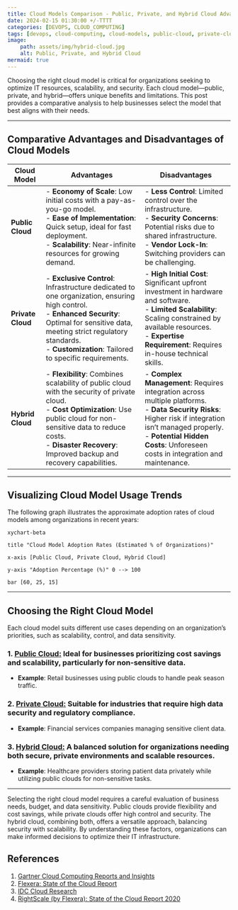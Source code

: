 ```yaml
---
title: Cloud Models Comparison - Public, Private, and Hybrid Cloud Advantages and Disadvantages 
date: 2024-02-15 01:30:00 +/-TTTT
categories: [DEVOPS, CLOUD_COMPUTING]
tags: [devops, cloud-computing, cloud-models, public-cloud, private-cloud, hybrid-cloud, cloud-comparison, it-infrastructure, cloud-security, scalability, cost-optimization, cloud-adoption, cloud-deployment, business-technology, disaster-recovery, vendor-lock-in]
image:
    path: assets/img/hybrid-cloud.jpg
    alt: Public, Private, and Hybrid Cloud 
mermaid: true
---
```


Choosing the right cloud model is critical for organizations seeking to optimize IT resources, scalability, and security. Each cloud model—public, private, and hybrid—offers unique benefits and limitations. This post provides a comparative analysis to help businesses select the model that best aligns with their needs.

---

## Comparative Advantages and Disadvantages of Cloud Models

| **Cloud Model**  | **Advantages**                                                                                                                                                           | **Disadvantages**                                                                                                                   |
|------------------|---------------------------------------------------------------------------------------------------------------------------------------------------------------------------|--------------------------------------------------------------------------------------------------------------------------------------|
| **Public Cloud** | - **Economy of Scale**: Low initial costs with a pay-as-you-go model.<br>- **Ease of Implementation**: Quick setup, ideal for fast deployment.<br>- **Scalability**: Near-infinite resources for growing demand. | - **Less Control**: Limited control over the infrastructure.<br>- **Security Concerns**: Potential risks due to shared infrastructure.<br>- **Vendor Lock-In**: Switching providers can be challenging. |
| **Private Cloud**| - **Exclusive Control**: Infrastructure dedicated to one organization, ensuring high control.<br>- **Enhanced Security**: Optimal for sensitive data, meeting strict regulatory standards.<br>- **Customization**: Tailored to specific requirements. | - **High Initial Cost**: Significant upfront investment in hardware and software.<br>- **Limited Scalability**: Scaling constrained by available resources.<br>- **Expertise Requirement**: Requires in-house technical skills. |
| **Hybrid Cloud** | - **Flexibility**: Combines scalability of public cloud with the security of private cloud.<br>- **Cost Optimization**: Use public cloud for non-sensitive data to reduce costs.<br>- **Disaster Recovery**: Improved backup and recovery capabilities. | - **Complex Management**: Requires integration across multiple platforms.<br>- **Data Security Risks**: Higher risk if integration isn’t managed properly.<br>- **Potential Hidden Costs**: Unforeseen costs in integration and maintenance. |

---

## Visualizing Cloud Model Usage Trends

The following graph illustrates the approximate adoption rates of cloud models among organizations in recent years:

```mermaid
xychart-beta

title "Cloud Model Adoption Rates (Estimated % of Organizations)"

x-axis [Public Cloud, Private Cloud, Hybrid Cloud]

y-axis "Adoption Percentage (%)" 0 --> 100

bar [60, 25, 15]
```

---

## Choosing the Right Cloud Model

Each cloud model suits different use cases depending on an organization’s priorities, such as scalability, control, and data sensitivity.

### 1. [**Public Cloud**:](https://gaaspkm.online/posts/public-cloud/) Ideal for businesses prioritizing cost savings and scalability, particularly for non-sensitive data.
   - **Example**: Retail businesses using public clouds to handle peak season traffic.

### 2. [**Private Cloud**:](https://gaaspkm.online/posts/private-cloud/) Suitable for industries that require high data security and regulatory compliance.
   - **Example**: Financial services companies managing sensitive client data.

### 3. [**Hybrid Cloud**:](https://gaaspkm.online/posts/hybrid-cloud/) A balanced solution for organizations needing both secure, private environments and scalable resources.
   - **Example**: Healthcare providers storing patient data privately while utilizing public clouds for non-sensitive tasks.

---
Selecting the right cloud model requires a careful evaluation of business needs, budget, and data sensitivity. Public clouds provide flexibility and cost savings, while private clouds offer high control and security. The hybrid cloud, combining both, offers a versatile approach, balancing security with scalability. By understanding these factors, organizations can make informed decisions to optimize their IT infrastructure.

## References

1. [Gartner Cloud Computing Reports and Insights](https://www.gartner.com/en/information-technology/insights/cloud-computing)
2. [Flexera: State of the Cloud Report](https://www.flexera.com/blog/cloud/cloud-computing-trends-flexera-2023-state-of-the-cloud-report/) 
3. [IDC Cloud Research](https://www.idc.com/getdoc.jsp?containerId=IDC_P33269)  
4. [RightScale (by Flexera): State of the Cloud Report 2020](https://resources.flexera.com/web/pdf/report-rightscale-2020-state-of-the-cloud-report.pdf) 
